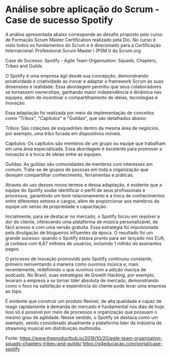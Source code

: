 # Análise sobre aplicação do Scrum - Case de sucesso Spotify
A análise apresentada abaixo corresponde ao desafio proposto pelo curso de Formação Scrum Master Certification realizado pela Dio.
No curso é visto todos os fundamentos do Scrum e é direcionado para a Certificação Internacional: Professional Scrum Master I (PSM I) da Scrum.org

Case de Sucesso: Spotify - Agile Team Organisation: Squads, Chapters, Tribes and Guilds

O Spotify é uma empresa ágil desde sua concepção, demonstrando proatividade e criatividade ao inovar e adaptar o framework Scrum às suas dimensões e realidade. Essa abordagem permitiu que seus colaboradores se tornassem ownerships, ganhando maior independência e dinâmica nas equipes, além de incentivar o compartilhamento de ideias, tecnologias e inovação.

Essa adaptação foi realizada por meio da implementação de conceitos como "Tribos", "Capítulos" e "Guildas", que são detalhados abaixo:

Tribos: São coleções de esquadrões dentro da mesma área de negócios, por exemplo, uma tribo focada em dispositivos móveis.

Capítulos: Os capítulos são membros de um grupo ou equipe que trabalham em uma área especializada. Essa abordagem é excelente para promover a inovação e a troca de ideias entre as equipes.

Guildas: As guildas são comunidades de membros com interesses em comum. Trata-se de grupos de pessoas em toda a organização que desejam compartilhar conhecimento, ferramentas e práticas.

Através do uso desses novos termos e dessa adaptação, é evidente que a equipe do Spotify soube identificar o perfil de seus profissionais e processos, garantindo um bom relacionamento e a troca de conhecimentos entre diferentes setores e cargos, além de proporcionar aos membros da equipe um senso de propriedade e capacitação.

Inicialmente, para se destacar no mercado, o Spotify focou em resolver a dor do cliente, oferecendo uma plataforma de música personalizável, de fácil acesso e com uma versão gratuita. Essa estratégia foi impulsionada pela divulgação de blogueiros influentes da época. O resultado foi um grande sucesso: quando o Spotify estava pronto para ser lançado nos EUA, já contava com 6,67 milhões de usuários, incluindo 1 milhão de assinantes pagos.

O processo de inovação promovido pelo Spotify continuou constante, primeiro reinventando a maneira como ouvimos música e, mais recentemente, redefinindo o que ouvimos com a adição maciça de podcasts. No Brasil, suas estratégias de Growth Hacking, por exemplo, levaram a empresa a se tornar líder absoluta de mercado, demonstrando como o foco na satisfação e experiência do cliente pode levar uma empresa ao topo.

É evidente que construir um produto flexível, de alta qualidade e capaz de reagir rapidamente à demanda do mercado é fundamental nos dias de hoje. Isso só é possível por meio de processos e organização que possuam o mesmo grau de agilidade. Nesse sentido, o Spotify se destaca como um exemplo, sendo considerado atualmente a plataforma líder da indústria de streaming musical em distribuição multimídia.


Fonte: https://www.theproducthub.io/2019/10/20/agile-team-organisation-squads-chapters-tribes-and-guilds/
       https://g4educacao.com/portal/case-spotify
